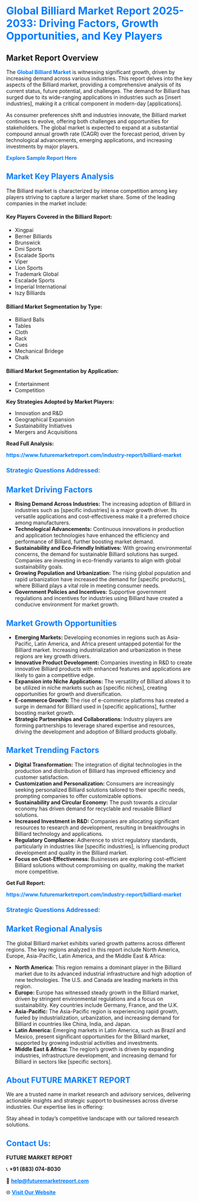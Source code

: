 <h1 style="color: #007BFF;">Global Billiard Market Report 2025-2033: Driving Factors, Growth Opportunities, and Key Players</h1>

<section id="overview">
<h2>Market Report Overview</h2>
<p>The <a href="https://www.futuremarketreport.com/industry-report/billiard-market" style="color: #007BFF; text-decoration: none;"><strong>Global Billiard Market</strong></a> is witnessing significant growth, driven by increasing demand across various industries. This report delves into the key aspects of the Billiard market, providing a comprehensive analysis of its current status, future potential, and challenges. The demand for Billiard has surged due to its wide-ranging applications in industries such as [insert industries], making it a critical component in modern-day [applications].</p>
<p>As consumer preferences shift and industries innovate, the Billiard market continues to evolve, offering both challenges and opportunities for stakeholders. The global market is expected to expand at a substantial compound annual growth rate (CAGR) over the forecast period, driven by technological advancements, emerging applications, and increasing investments by major players.</p>
</section>

<section id="overview">
<p><a href="https://www.futuremarketreport.com/request-sample/reportId=107511" style="color: #007BFF; text-decoration: none;"><strong>Explore Sample Report Here</strong></a></p>
</section>

<section id="key-players">
<h2 style="color: #007BFF;">Market Key Players Analysis</h2>
<p>The Billiard market is characterized by intense competition among key players striving to capture a larger market share. Some of the leading companies in the market include:</p>
<h4>Key Players Covered in the Billiard Report:</h4>
<ul><li>Xingpai</li><li>Berner Billiards</li><li>Brunswick</li><li>Dmi Sports</li><li>Escalade Sports</li><li>Viper</li><li>Lion Sports</li><li>Trademark Global</li><li>Escalade Sports</li><li>Imperial International</li><li>Iszy Billiards</li></ul>
<h4>Billiard Market Segmentation by Type:</h4>
<ul><li>Billiard Balls</li><li>Tables</li><li>Cloth</li><li>Rack</li><li>Cues</li><li>Mechanical Bridege</li><li>Chalk</li></ul>

<h4>Billiard Market Segmentation by Application:</h4>
<ul><li>Entertainment</li><li>Competition</li></ul>
<p><strong>Key Strategies Adopted by Market Players:</strong></p>
<ul>
<li>Innovation and R&D</li>
<li>Geographical Expansion</li>
<li>Sustainability Initiatives</li>
<li>Mergers and Acquisitions</li>
</ul>
</section>

<section>
<p><strong>Read Full Analysis: </strong></p><a href="https://www.futuremarketreport.com/industry-report/billiard-market" style="color: #007BFF; text-decoration: none;"><strong>https://www.futuremarketreport.com/industry-report/billiard-market</strong></a>
<h3 style="color: #007BFF;">Strategic Questions Addressed:</h3>
</section>

<section id="driving-factors">
<h2 style="color: #007BFF;">Market Driving Factors</h2>
<ul>
<li><strong>Rising Demand Across Industries:</strong> The increasing adoption of Billiard in industries such as [specific industries] is a major growth driver. Its versatile applications and cost-effectiveness make it a preferred choice among manufacturers.</li>
<li><strong>Technological Advancements:</strong> Continuous innovations in production and application technologies have enhanced the efficiency and performance of Billiard, further boosting market demand.</li>
<li><strong>Sustainability and Eco-Friendly Initiatives:</strong> With growing environmental concerns, the demand for sustainable Billiard solutions has surged. Companies are investing in eco-friendly variants to align with global sustainability goals.</li>
<li><strong>Growing Population and Urbanization:</strong> The rising global population and rapid urbanization have increased the demand for [specific products], where Billiard plays a vital role in meeting consumer needs.</li>
<li><strong>Government Policies and Incentives:</strong> Supportive government regulations and incentives for industries using Billiard have created a conducive environment for market growth.</li>
</ul>
</section>

<section id="growth-opportunities">
<h2 style="color: #007BFF;">Market Growth Opportunities</h2>
<ul>
<li><strong>Emerging Markets:</strong> Developing economies in regions such as Asia-Pacific, Latin America, and Africa present untapped potential for the Billiard market. Increasing industrialization and urbanization in these regions are key growth drivers.</li>
<li><strong>Innovative Product Development:</strong> Companies investing in R&D to create innovative Billiard products with enhanced features and applications are likely to gain a competitive edge.</li>
<li><strong>Expansion into Niche Applications:</strong> The versatility of Billiard allows it to be utilized in niche markets such as [specific niches], creating opportunities for growth and diversification.</li>
<li><strong>E-commerce Growth:</strong> The rise of e-commerce platforms has created a surge in demand for Billiard used in [specific applications], further boosting market growth.</li>
<li><strong>Strategic Partnerships and Collaborations:</strong> Industry players are forming partnerships to leverage shared expertise and resources, driving the development and adoption of Billiard products globally.</li>
</ul>
</section>

<section id="trending-factors">
<h2 style="color: #007BFF;">Market Trending Factors</h2>
<ul>
<li><strong>Digital Transformation:</strong> The integration of digital technologies in the production and distribution of Billiard has improved efficiency and customer satisfaction.</li>
<li><strong>Customization and Personalization:</strong> Consumers are increasingly seeking personalized Billiard solutions tailored to their specific needs, prompting companies to offer customizable options.</li>
<li><strong>Sustainability and Circular Economy:</strong> The push towards a circular economy has driven demand for recyclable and reusable Billiard solutions.</li>
<li><strong>Increased Investment in R&D:</strong> Companies are allocating significant resources to research and development, resulting in breakthroughs in Billiard technology and applications.</li>
<li><strong>Regulatory Compliance:</strong> Adherence to strict regulatory standards, particularly in industries like [specific industries], is influencing product development and quality in the Billiard market.</li>
<li><strong>Focus on Cost-Effectiveness:</strong> Businesses are exploring cost-efficient Billiard solutions without compromising on quality, making the market more competitive.</li>
</ul>
</section>

<section>
<p><strong>Get Full Report: </strong></p><a href="https://www.futuremarketreport.com/industry-report/billiard-market" style="color: #007BFF; text-decoration: none;"><strong>https://www.futuremarketreport.com/industry-report/billiard-market</strong></a>
<h3 style="color: #007BFF;">Strategic Questions Addressed:</h3>
</section>


<section id="regional-analysis">
<h2 style="color: #007BFF;">Market Regional Analysis</h2>
<p>The global Billiard market exhibits varied growth patterns across different regions. The key regions analyzed in this report include North America, Europe, Asia-Pacific, Latin America, and the Middle East & Africa:</p>
<ul>
<li><strong>North America:</strong> This region remains a dominant player in the Billiard market due to its advanced industrial infrastructure and high adoption of new technologies. The U.S. and Canada are leading markets in this region.</li>
<li><strong>Europe:</strong> Europe has witnessed steady growth in the Billiard market, driven by stringent environmental regulations and a focus on sustainability. Key countries include Germany, France, and the U.K.</li>
<li><strong>Asia-Pacific:</strong> The Asia-Pacific region is experiencing rapid growth, fueled by industrialization, urbanization, and increasing demand for Billiard in countries like China, India, and Japan.</li>
<li><strong>Latin America:</strong> Emerging markets in Latin America, such as Brazil and Mexico, present significant opportunities for the Billiard market, supported by growing industrial activities and investments.</li>
<li><strong>Middle East & Africa:</strong> The region’s growth is driven by expanding industries, infrastructure development, and increasing demand for Billiard in sectors like [specific sectors].</li>
</ul>
</section>

<footer>
<h2 style="color: #007BFF;">About FUTURE MARKET REPORT</h2>
<p>We are a trusted name in market research and advisory services, delivering actionable insights and strategic support to businesses across diverse industries. Our expertise lies in offering:</p>

<p>Stay ahead in today’s competitive landscape with our tailored research solutions.</p>

<h2 style="color: #007BFF;">Contact Us:</h2>
<p><strong>FUTURE MARKET REPORT</strong></p>
<p>📞 <strong>+91 (883) 074-8030</strong></p>
<p>📧 <strong><a href="mailto:help@futuremarketreport.com" style="color: #007BFF;">help@futuremarketreport.com</a></strong></p>
<p>🌐 <strong><a href="https://www.futuremarketreport.com/" style="color: #007BFF;">Visit Our Website</a></strong></p>
</footer>